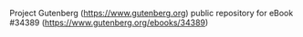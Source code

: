Project Gutenberg (https://www.gutenberg.org) public repository for eBook #34389 (https://www.gutenberg.org/ebooks/34389)
